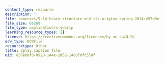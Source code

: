 ```yaml
---
content_type: resource
description: ''
file: /courses/9-14-brain-structure-and-its-origins-spring-2014/e57e0ef80928144e285214d878fc558f_555128.srt
file_size: 66269
file_type: application/x-subrip
learning_resource_types: []
license: https://creativecommons.org/licenses/by-nc-sa/4.0/
ocw_type: OCWFile
resourcetype: Other
title: 3play caption file
uid: e57e0ef8-0928-144e-2852-14d878fc558f
---
```

